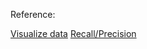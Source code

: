 Reference:

[Visualize data](http://www.r2d3.us/visual-intro-to-machine-learning-part-1/)
[Recall/Precision](https://www.linkedin.com/pulse/data-science-dealing-false-positives-negatives-karthik-guruswamy)
